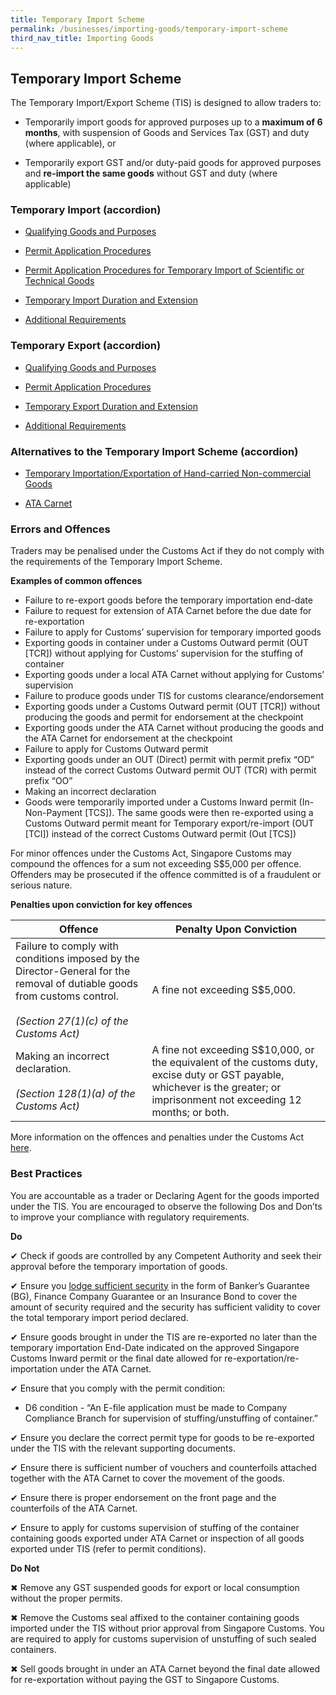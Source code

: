```yaml
---
title: Temporary Import Scheme 
permalink: /businesses/importing-goods/temporary-import-scheme
third_nav_title: Importing Goods
---
```


## Temporary Import Scheme 
The Temporary Import/Export Scheme (TIS) is designed to allow traders to:

-   Temporarily import goods for approved purposes up to a **maximum of 6 months**, with suspension of Goods and Services Tax (GST) and duty (where applicable), or
    
-   Temporarily export GST and/or duty-paid goods for approved purposes and **re-import the same goods** without GST and duty (where applicable)
    

### Temporary Import (accordion)

-   [Qualifying Goods and Purposes](/businesses/importing-goods/temporary-import-scheme/qualifying-goods-and-purposes)
    
-   [Permit Application Procedures](/businesses/importing-goods/temporary-import-scheme/permit-application-procedures)
    
-   [Permit Application Procedures for Temporary Import of Scientific or Technical Goods](/businesses/importing-goods/temporary-import-scheme/temporary-import-of-scientific-technical-goods)
    
-   [Temporary Import Duration and Extension](/businesses/importing-goods/temporary-import-scheme)
    
-   [Additional Requirements](/businesses/importing-goods/temporary-import-scheme)
    

### Temporary Export (accordion) 

-   [Qualifying Goods and Purposes](/businesses/importing-goods/temporary-import-scheme)
    
-   [Permit Application Procedures](/businesses/importing-goods/temporary-import-scheme)
    
-   [Temporary Export Duration and Extension](/businesses/importing-goods/temporary-import-scheme)
    
-   [Additional Requirements](/businesses/importing-goods/temporary-import-scheme)

### Alternatives to the Temporary Import Scheme (accordion) 

-   [Temporary Importation/Exportation of Hand-carried Non-commercial Goods](/businesses/importing-goods/temporary-import-scheme)
    
-   [ATA Carnet](/businesses/importing-goods/temporary-import-scheme)
### Errors and Offences

Traders may be penalised under the Customs Act if they do not comply with the requirements of the Temporary Import Scheme.

**Examples of common offences**

- Failure to re-export goods before the temporary importation end-date
-   Failure to request for extension of ATA Carnet before the due date for re-exportation
-   Failure to apply for Customs’ supervision for temporary imported goods
-   Exporting goods in container under a Customs Outward permit (OUT [TCR]) without applying for Customs’ supervision for the stuffing of container
-   Exporting goods under a local ATA Carnet without applying for Customs’ supervision
-   Failure to produce goods under TIS for customs clearance/endorsement
-   Exporting goods under a Customs Outward permit (OUT [TCR]) without producing the goods and permit for endorsement at the checkpoint
-   Exporting goods under the ATA Carnet without producing the goods and the ATA Carnet for endorsement at the checkpoint
-   Failure to apply for Customs Outward permit
-   Exporting goods under an OUT (Direct) permit with permit prefix “OD” instead of the correct Customs Outward permit OUT (TCR) with permit prefix “OO”
-   Making an incorrect declaration
-   Goods were temporarily imported under a Customs Inward permit (In-Non-Payment [TCS]). The same goods were then re-exported using a Customs Outward permit meant for Temporary export/re-import (OUT [TCI]) instead of the correct Customs Outward permit (Out [TCS])

For minor offences under the Customs Act, Singapore Customs may compound the offences for a sum not exceeding S$5,000 per offence. Offenders may be prosecuted if the offence committed is of a fraudulent or serious nature.

**Penalties upon conviction for key offences**

| Offence | Penalty Upon Conviction |
|---|---|
| Failure to comply with conditions imposed by the Director-General for the removal of dutiable goods from customs control. <br><br> _(Section 27(1)(c) of the Customs Act)_ | A fine not exceeding S$5,000. |
| Making an incorrect declaration. <br><br> _(Section 128(1)(a) of the Customs Act)_ | A fine not exceeding S$10,000, or the equivalent of the customs duty, excise duty or GST payable, whichever is the greater; or imprisonment not exceeding 12 months; or both.|

More information on the offences and penalties under the Customs Act [here](/individuals/0c-offences).

### Best Practices

You are accountable as a trader or Declaring Agent for the goods imported under the TIS. You are encouraged to observe the following Dos and Don’ts to improve your compliance with regulatory requirements.

**Do**

   ✔ Check if goods are controlled by any Competent Authority and seek their approval before the temporary importation of goods.
    
   ✔ Ensure you  [lodge sufficient security](/businesses/security-lodgement)  in the form of Banker’s Guarantee (BG), Finance Company Guarantee or an Insurance Bond to cover the amount of security required and the security has sufficient validity to cover the total temporary import period declared.
    
   ✔ Ensure goods brought in under the TIS are re-exported no later than the temporary importation End-Date indicated on the approved Singapore Customs Inward permit or the final date allowed for re-exportation/re-importation under the ATA Carnet.
    
   ✔ Ensure that you comply with the permit condition:
    
   -   D6 condition - “An E-file application must be made to Company Compliance Branch for supervision of stuffing/unstuffing of container.”
    
   ✔ Ensure you declare the correct permit type for goods to be re-exported under the TIS with the relevant supporting documents.
    
   ✔ Ensure there is sufficient number of vouchers and counterfoils attached together with the ATA Carnet to cover the movement of the goods.
    
   ✔ Ensure there is proper endorsement on the front page and the counterfoils of the ATA Carnet.
    
   ✔ Ensure to apply for customs supervision of stuffing of the container containing goods exported under ATA Carnet or inspection of all goods exported under TIS (refer to permit conditions).
    
**Do Not**
    
   ✖ Remove any GST suspended goods for export or local consumption without the proper permits.
    
   ✖ Remove the Customs seal affixed to the container containing goods imported under the TIS without prior approval from Singapore Customs. You are required to apply for customs supervision of unstuffing of such sealed containers.
    
  ✖ Sell goods brought in under an ATA Carnet beyond the final date allowed for re-exportation without paying the GST to Singapore Customs.
